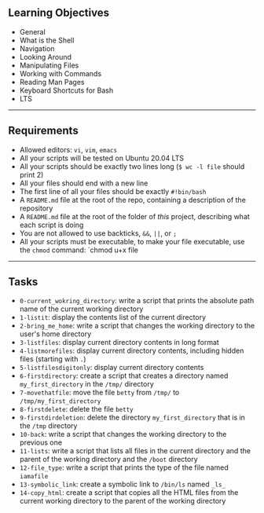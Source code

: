 ## Learning Objectives  

- General  
- What is the Shell  
- Navigation  
- Looking Around  
- Manipulating Files  
- Working with Commands  
- Reading Man Pages  
- Keyboard Shortcuts for Bash  
- LTS  

---  

## Requirements  

- Allowed editors: `vi`, `vim`, `emacs`  
- All your scripts will be tested on Ubuntu 20.04 LTS  
- All your scripts should be exactly two lines long (`$ wc -l file` should print 2)  
- All your files should end with a new line  
- The first line of all your files should be exactly `#!bin/bash`  
- A `README.md` file at the root of the repo, containing a description of the repository  
- A `README.md` file at the root of the folder of *this* project, describing what each script is doing  
- You are not allowed to use backticks, `&&`, `||`, or `;`  
- All your scripts must be executable, to make your file executable, use the `chmod` command: `chmod u+x file  
  
---  
  
## Tasks  

- `0-current_wokring_directory`: write a script that prints the absolute path name of the current working directory  
- `1-listit`: display the contents list of the current directory  
- `2-bring_me_home`: write a script that changes the working directory to the user's home directory  
- `3-listfiles`: display current directory contents in long format  
- `4-listmorefiles`: display current directory contents, including hidden files (starting with `.`)  
- `5-listfilesdigitonly`: display current directory contents  
- `6-firstdirectory`: create a script that creates a directory named `my_first_directory` in the `/tmp/` directory  
- `7-movethatfile`: move the file `betty` from `/tmp/` to `/tmp/my_first_directory`  
- `8-firstdelete`: delete the file `betty`  
- `9-firstdirdeletion`: delete the directory `my_first_directory` that is in the `/tmp` directory  
- `10-back`: write a script that changes the working directory to the previous one  
- `11-lists`: write a script that lists all files in the current directory and the parent of the working directory and the `/boot` directory  
- `12-file_type`: write a script that prints the type of the file named `iamafile`  
- `13-symbolic_link`: create a symbolic link to `/bin/ls` named `_ls_`  
- `14-copy_html`: create a script that copies all the HTML files from the current working directory to the parent of the working directory  
